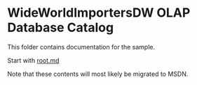 # WideWorldImportersDW OLAP Database Catalog

This folder contains documentation for the sample.

Start with [root.md](root.md)

Note that these contents will most likely be migrated to MSDN.
